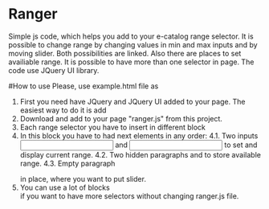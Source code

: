 # Ranger
Simple js code, which helps you add to your e-catalog range selector.
It is possible to change range by changing values in min and max inputs and by moving slider.
Both possibilities are linked. Also there are places to set availiable range. It is possible to have more than one selector in page. The code use JQuery UI library.

#How to use
Please, use example.html file as 

1. First you need have JQuery and JQuery UI added to your page. The easiest way to do it is add
    <script src="https://ajax.googleapis.com/ajax/libs/jquery/1.11.1/jquery.min.js"></script>
    <script src=" http://ajax.googleapis.com/ajax/libs/jqueryui/1.11.4/jquery-ui.js"></script>
2. Download and add to your page "ranger.js" from this project.
3. Each range selector you have to insert in different block 
    <div class="ktl-slider-group"></div>
4. In this block you have to had next elements in any order:
4.1. Two inputs <input type="text" class="ktl-input-min"> and <input type="text" class="ktl-input-max"> to set and display current range.
4.2. Two hidden paragraphs <p class="ktl-default-min" hidden></p> and <p class="ktl-default-max" hidden></p> to store available range.
4.3. Empty paragraph <p class="ktl-slider"></p> in place, where you want to put slider.
5. You can use a lot of blocks <div class="ktl-slider-group"></div>  if you want to have more selectors without changing ranger.js file.
 
